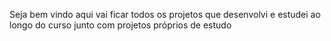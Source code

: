 Seja bem vindo aqui vai ficar todos os projetos que desenvolvi e estudei ao longo do curso junto com projetos próprios de estudo
